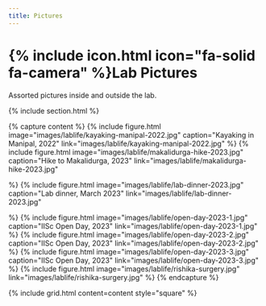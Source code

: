 ```yaml
---
title: Pictures
---
```


# {% include icon.html icon="fa-solid fa-camera" %}Lab Pictures

Assorted pictures inside and outside the lab.

{% include section.html %}

{% capture content %}
  {%
    include figure.html
    image="images/lablife/kayaking-manipal-2022.jpg"
    caption="Kayaking in Manipal, 2022"
    link="images/lablife/kayaking-manipal-2022.jpg"
  %}
  {%
    include figure.html
    image="images/lablife/makalidurga-hike-2023.jpg"
    caption="Hike to Makalidurga, 2023"
    link="images/lablife/makalidurga-hike-2023.jpg"
    
  %}
  {%
    include figure.html
    image="images/lablife/lab-dinner-2023.jpg"
    caption="Lab dinner, March 2023"
    link="images/lablife/lab-dinner-2023.jpg"
    
  %}
  {%
    include figure.html
    image="images/lablife/open-day-2023-1.jpg"
    caption="IISc Open Day, 2023"
    link="images/lablife/open-day-2023-1.jpg"
  %}
  {%
    include figure.html
    image="images/lablife/open-day-2023-2.jpg"
    caption="IISc Open Day, 2023"
    link="images/lablife/open-day-2023-2.jpg"
  %}
  {%
    include figure.html
    image="images/lablife/open-day-2023-3.jpg"
    caption="IISc Open Day, 2023"
    link="images/lablife/open-day-2023-3.jpg"
  %}
  {%
    include figure.html
    image="images/lablife/rishika-surgery.jpg"
    link="images/lablife/rishika-surgery.jpg"
  %}
{% endcapture %}

{%
  include grid.html
  content=content
  style="square"
%}
